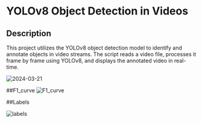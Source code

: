 # YOLOv8 Object Detection in Videos

## Description
This project utilizes the YOLOv8 object detection model to identify and annotate objects in video streams. The script reads a video file, processes it frame by frame using YOLOv8, 
and displays the annotated video in real-time.



![2024-03-21](https://github.com/Dhruvil5995/Football_player-detection/assets/64741151/1a125d4e-384c-40aa-9552-d8d908fd941b)

##F1_curve
![F1_curve](https://github.com/Dhruvil5995/Football_player-detection/assets/64741151/80a1dd2d-4f47-4036-a24c-cb4db17685f0)

##Labels

![labels](https://github.com/Dhruvil5995/Football_player-detection/assets/64741151/0b5811cd-c3c9-40ff-8bc0-e042a47427ca)
